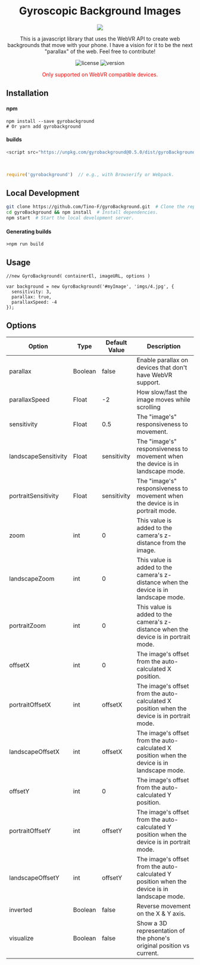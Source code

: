 <h1 align='center'>Gyroscopic Background Images</h1>
<p align='center'> <img src='http://gyroscopic-backgrounds.com/wp-content/uploads/2019/03/gyroBackground-400-1-e1551743354216.png'/> </p>

<p align='center'>
This is a javascript library that uses the WebVR API to create web backgrounds that move with your phone. I have a vision for it to be the next "parallax" of the web. Feel free to contribute!
</p>

<p align='center'>
  <img src='https://img.shields.io/github/license/Tino-F/gyroBackground.svg' alt='license'/>
  <img src='https://img.shields.io/npm/v/gyrobackground.svg' alt='version'/>
</p>

<p align='center'><span style='color:red'>Only supported on WebVR compatible devices.</span></p>

## Installation

#### npm

```
npm install --save gyrobackground
# Or yarn add gyrobackground
```

#### builds

```js
<script src="https://unpkg.com/gyrobackground@0.5.0/dist/gyroBackground.min.js"></script>
```
<br/>

```js
require('gyrobackground')  // e.g., with Browserify or Webpack.
```

## Local Development

```sh
git clone https://github.com/Tino-F/gyroBackground.git  # Clone the repository.
cd gyroBackground && npm install  # Install dependencies.
npm start  # Start the local development server.
```

#### Generating builds
`>npm run build`

## Usage

```
//new GyroBackground( containerEl, imageURL, options )

var background = new GyroBackground('#myImage', 'imgs/4.jpg', {
  sensitivity: 3,
  parallax: true,
  parallaxSpeed: -4
});
```

## Options

|    Option   |  Type  | Default Value | Description |
|      --     |   --   |      --       |      --     |
| parallax | Boolean | false | Enable parallax on devices that don't have WebVR support. |
| parallaxSpeed | Float | -2 | How slow/fast the image moves while scrolling |
| sensitivity | Float | 0.5 | The "image's" responsiveness to movement. |
| landscapeSensitivity | Float | sensitivity | The "image's" responsiveness to movement when the device is in landscape mode. |
| portraitSensitivity | Float | sensitivity | The "image's" responsiveness to movement when the device is in portrait mode. |
| zoom | int | 0 | This value is added to the camera's z-distance from the image. |
| landscapeZoom | int | 0 | This value is added to the camera's z-distance when the device is in landscape mode. |
| portraitZoom | int | 0 | This value is added to the camera's z-distance when the device is in portrait mode. |
| offsetX | int | 0 | The image's offset from the auto-calculated X position. |
| portraitOffsetX | int | offsetX | The image's offset from the auto-calculated X position when the device is in portrait mode. |
| landscapeOffsetX | int | offsetX | The image's offset from the auto-calculated X position when the device is in landscape mode. |
| offsetY | int | 0 | The image's offset from the auto-calculated Y position. |
| portraitOffsetY | int | offsetY | The image's offset from the auto-calculated Y position when the device is in portrait mode. |
| landscapeOffsetY | int | offsetY | The image's offset from the auto-calculated Y position when the device is in landscape mode. |
| inverted | Boolean | false | Reverse movement on the X & Y axis. |
| visualize | Boolean | false | Show a 3D representation of the phone's original position vs current. |
